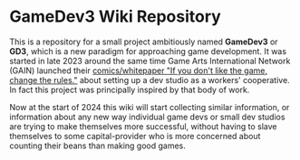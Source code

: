 <h1>GameDev3 Wiki Repository</h1>

This is a repository for a small project ambitiously named **GameDev3** or **GD3**, which is a new paradigm for approaching game development.  It was started in late 2023 around the same time Game Arts International Network (GAIN) launched their [comics/whitepaper "If you don't like the game, change the rules."](https://gameartsinternational.network/if-you-dont-like-the-game-change-the-rules/) about setting up a dev studio as a workers' cooperative.  In fact this project was principally inspired by that body of work.

Now at the start of 2024 this wiki will start collecting similar information, or information about any new way individual game devs or small dev studios are trying to make themselves more successful, without having to slave themselves to some capital-provider who is more concerned about counting their beans than making good games.
